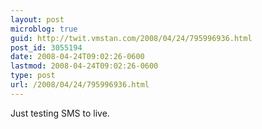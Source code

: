 ```yaml
---
layout: post
microblog: true
guid: http://twit.vmstan.com/2008/04/24/795996936.html
post_id: 3055194
date: 2008-04-24T09:02:26-0600
lastmod: 2008-04-24T09:02:26-0600
type: post
url: /2008/04/24/795996936.html
---
```

Just testing SMS to live.
